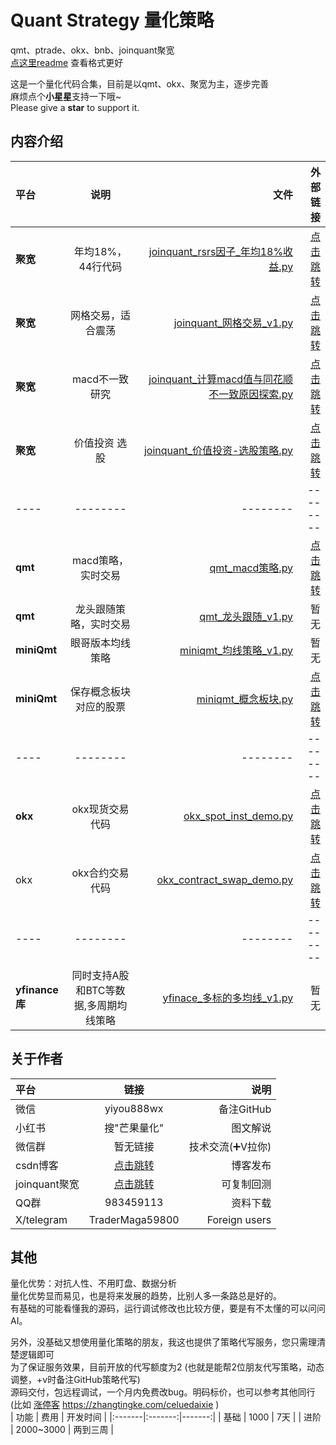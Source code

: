 # Quant Strategy 量化策略  
qmt、ptrade、okx、bnb、joinquant聚宽  
[点这里readme](README.md) 查看格式更好

这是一个量化代码合集，目前是以qmt、okx、聚宽为主，逐步完善  
麻烦点个**小星星**支持一下哦~  
Please give a **star** to support it.  

## 内容介绍
|  平台  | 说明 | 文件 | 外部链接 | 
|:-------|:-------:|-------:|-------:|
| **聚宽**  | 年均18%，44行代码  | [joinquant_rsrs因子_年均18%收益.py](joinquant_rsrs因子_年均18%收益.py)  | [点击跳转](https://www.joinquant.com/view/community/detail/4b45a0d76897c3463b394a1ef554041a) |
| **聚宽**  | 网格交易，适合震荡  | [joinquant_网格交易_v1.py](joinquant_网格交易_v1.py)  | [点击跳转](https://www.joinquant.com/view/community/detail/fc1595a15fabbfea7bd85d033ba3dbbe) |
| **聚宽**  | macd不一致研究  | [joinquant_计算macd值与同花顺不一致原因探索.py](joinquant_计算macd值与同花顺不一致原因探索.py)  | [点击跳转](https://www.joinquant.com/view/community/detail/6d7405065eaabd64d156ca52b6ed548b) |
| **聚宽**  | 价值投资 选股  | [joinquant_价值投资-选股策略.py](joinquant_价值投资-选股策略.py)  | [点击跳转](https://www.joinquant.com/view/community/detail/3ebb210833ad51d08e225b44dcfc8188) |
| ----  |  --------  | --------  | --------  |
| **qmt**  |  macd策略，实时交易  | [qmt_macd策略.py](qmt_macd策略.py)  | [点击跳转](https://blog.csdn.net/2401_82851462/article/details/146592641) |
| **qmt**  |  龙头跟随策略，实时交易  | [qmt_龙头跟随_v1.py](qmt_龙头跟随_v1.py)  |暂无 |
| **miniQmt**  |  眼哥版本均线策略  | [miniqmt_均线策略_v1.py](miniqmt_均线策略_v1.py)  | 暂无 |
| **miniQmt**  |  保存概念板块对应的股票  | [miniqmt_概念板块.py](miniqmt_概念板块.py)  | [点击跳转](https://blog.csdn.net/2401_82851462/article/details/150526288) |
| ----  |  --------  | --------  | --------  |
| **okx**  |  okx现货交易代码  | [okx_spot_inst_demo.py](okx_spot_inst_demo.py)  | [点击跳转](https://blog.csdn.net/2401_82851462/article/details/146811185) |
| okx  |  okx合约交易代码  | [okx_contract_swap_demo.py](okx_contract_swap_demo.py)  | [点击跳转](https://blog.csdn.net/2401_82851462/article/details/146639685) |
| ----  |  --------  | --------  | --------  |
| **yfinance库**  |  同时支持A股和BTC等数据,多周期均线策略  | [yfinace_多标的多均线_v1.py](yfinace_多标的多均线_v1.py)  | 暂无 |

## 关于作者
| 平台 | 链接 | 说明 |
|:-------|:-------:|-------:|
| 微信  | yiyou888wx   | 备注GitHub  |
| 小红书  | 搜"芒果量化"   | 图文解说  |
| 微信群  | 暂无链接   | 技术交流(➕V拉你)  |
| csdn博客  | [点击跳转](https://blog.csdn.net/2401_82851462)   | 博客发布  |
| joinquant聚宽  | [点击跳转](https://www.joinquant.com/view/community/detail/2e31e2d643c391e9eeed79e4d107c0fd)   | 可复制回测  |
| QQ群  | 983459113   | 资料下载  |
| X/telegram  | TraderMaga59800   | Foreign users  |

## 其他 
量化优势：对抗人性、不用盯盘、数据分析  
量化优势显而易见，也是将来发展的趋势，比别人多一条路总是好的。  
有基础的可能看懂我的源码，运行调试修改也比较方便，要是有不太懂的可以问问AI。 

另外，没基础又想使用量化策略的朋友，我这也提供了策略代写服务，您只需理清楚逻辑即可  
为了保证服务效果，目前开放的代写额度为2 (也就是能帮2位朋友代写策略，动态调整，+v时备注GitHub策略代写)  
源码交付，包远程调试，一个月内免费改bug。明码标价，也可以参考其他同行(比如 [涨停客](https://zhangtingke.com/celuedaixie) https://zhangtingke.com/celuedaixie )  
| 功能 | 费用 | 开发时间 |
|:-------|:-------:|-------:|
| 基础  | 1000   | 7天  |
| 进阶  | 2000~3000   | 两到三周  |


